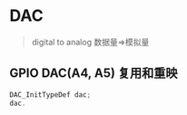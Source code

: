# DAC
> digital to analog
> 数据量=>模拟量



## GPIO DAC(A4, A5) 复用和重映

```c
DAC_InitTypeDef dac;
dac.

```


